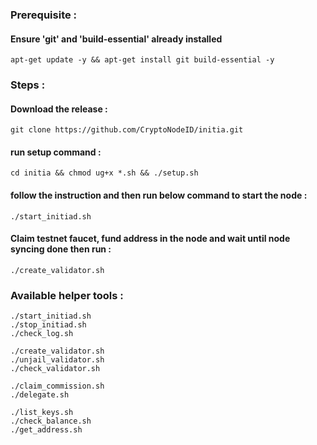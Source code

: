 ### Prerequisite :
#### Ensure 'git' and 'build-essential' already installed
    apt-get update -y && apt-get install git build-essential -y
### Steps :
#### Download the release :
    git clone https://github.com/CryptoNodeID/initia.git
#### run setup command : 
    cd initia && chmod ug+x *.sh && ./setup.sh
#### follow the instruction and then run below command to start the node :
    ./start_initiad.sh
#### Claim testnet faucet, fund address in the node and wait until node syncing done then run :
    ./create_validator.sh
### Available helper tools :
    ./start_initiad.sh
    ./stop_initiad.sh
    ./check_log.sh
    
    ./create_validator.sh
    ./unjail_validator.sh
    ./check_validator.sh

    ./claim_commission.sh
    ./delegate.sh

    ./list_keys.sh
    ./check_balance.sh
    ./get_address.sh